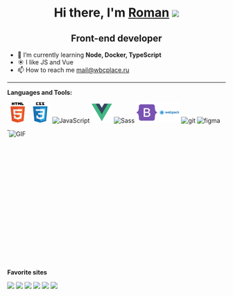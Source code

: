 
<h1 align="center">Hi there, I'm <a href="https://github.com/Roman-wdesign" target="_blank">Roman</a> 
<img src="https://github.com/blackcater/blackcater/raw/main/images/Hi.gif" height="32"/></h1>
<h2 align="center">Front-end developer</h2>

- 🌱 I’m currently learning **Node, Docker, TypeScript**
- ☀️ I like JS and Vue
- 📫 How to reach me mail@wbcplace.ru




-------


**Languages and Tools:**  
<p>
 
<img src="https://raw.githubusercontent.com/devicons/devicon/master/icons/html5/html5-original-wordmark.svg" alt="html5" width="48" height="48" />
<img src="https://raw.githubusercontent.com/devicons/devicon/master/icons/css3/css3-original-wordmark.svg" alt="css3" width="48" height="48" />   
<img alt="JavaScript" width="48" height ="48px"  src="https://raw.githubusercontent.com/rahul-jha98/github_readme_icons/main/language_and_tools/square/javascript/javascript.svg">
<img  src="https://raw.githubusercontent.com/devicons/devicon/master/icons/vuejs/vuejs-original.svg"  width="48"  height="48px" />
<img  alt="Sass"  src="https://cdn.jsdelivr.net/gh/devicons/devicon/icons/sass/sass-original.svg"  width="48" height="48" />
<img src="https://raw.githubusercontent.com/devicons/devicon/master/icons/bootstrap/bootstrap-plain.svg" alt="bootstrap" width="48" height="48" />
<img src="https://raw.githubusercontent.com/devicons/devicon/d00d0969292a6569d45b06d3f350f463a0107b0d/icons/webpack/webpack-original-wordmark.svg" alt="webpack" width="48" height="48"/>
<img src="https://raw.githubusercontent.com/rahul-jha98/github_readme_icons/main/language_and_tools/square/git-scm/git-scm.svg"  alt="git" width="48"  height="48px"/>   <img src="https://raw.githubusercontent.com/rahul-jha98/github_readme_icons/main/language_and_tools/square/figma/figma.svg" alt="figma" width="48" height="48px"/>  
</p>



   <img align="right" alt="GIF" src="https://github.com/abhisheknaiidu/abhisheknaiidu/blob/master/code.gif?raw=true" width="500" height="320" />
 
 
 
 -------
 
   
   **Favorite sites**

<code><img height="20" src="https://cdn.jsdelivr.net/npm/simple-icons@3.12.2/icons/github.svg"></code>
<code><img height="20" src="https://cdn.jsdelivr.net/npm/simple-icons@3.12.2/icons/google.svg"></code>
<code><img height="20" src="https://cdn.jsdelivr.net/npm/simple-icons@3.12.2/icons/stackoverflow.svg"></code>
<code><img height="20" src="https://cdn.jsdelivr.net/npm/simple-icons@3.12.2/icons/youtube.svg"></code>
<code><img height="20" src="https://cdn.jsdelivr.net/npm/simple-icons@3.12.2/icons/freecodecamp.svg"></code>
<code><img height="20" src="https://cdn.jsdelivr.net/npm/simple-icons@3.12.2/icons/w3c.svg"></code>



